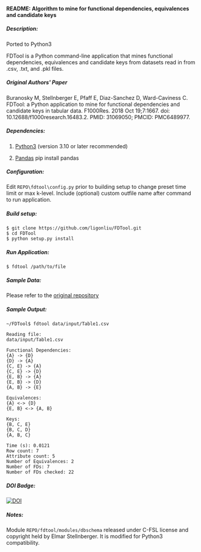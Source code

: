 #### README: Algorithm to mine for functional dependencies, equivalences and candidate keys

##### Description: 
Ported to Python3

FDTool is a Python command-line application that mines functional dependencies, equivalences and
candidate keys from datasets read in from .csv, .txt, and .pkl files.

##### Original Authors' Paper 
Buranosky M, Stellnberger E, Pfaff E, Diaz-Sanchez D, Ward-Caviness C. 
FDTool: a Python application to mine for functional dependencies and candidate keys in tabular data. F1000Res. 2018 Oct 19;7:1667. 
doi: 10.12688/f1000research.16483.2. PMID: 31069050; PMCID: PMC6489977.

##### Dependencies:

  1. [Python3](https://www.python.org/) (version 3.10 or later recommended)

  2. [Pandas](https://pandas.pydata.org/) pip install pandas

##### Configuration:

Edit ```REPO\fdtool\config.py``` prior to building setup to
change preset time limit or max k-level. Include (optional) custom outfile
name after command to run application.

##### Build setup:
```
$ git clone https://github.com/ligonliu/FDTool.git
$ cd FDTool
$ python setup.py install
```

##### Run Application:
```	
$ fdtool /path/to/file
```

##### Sample Data:
Please refer to the [original repository](https://github.com/USEPA/FDTool/tree/master/data)

##### Sample Output:
```
~/FDTool$ fdtool data/input/Table1.csv 

Reading file: 
data/input/Table1.csv

Functional Dependencies: 
{A} -> {D}
{D} -> {A}
{C, E} -> {A}
{C, E} -> {D}
{E, B} -> {A}
{E, B} -> {D}
{A, B} -> {E}

Equivalences: 
{A} <-> {D}
{E, B} <-> {A, B}

Keys: 
{B, C, E}
{B, C, D}
{A, B, C}

Time (s): 0.0121
Row count: 7
Attribute count: 5
Number of Equivalences: 2
Number of FDs: 7
Number of FDs checked: 22

```

##### DOI Badge:
[![DOI](https://zenodo.org/badge/DOI/10.5281/zenodo.3245414.svg)](https://doi.org/10.5281/zenodo.3245414)

##### Notes:
Module ```REPO/fdtool/modules/dbschema``` released under C-FSL license 
and copyright held by Elmar Stellnberger. It is modified for Python3 compatibility.






